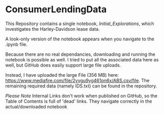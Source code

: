 # ConsumerLendingData

This Repository contains a single notebook, *Initial_Explorations*, which investigates the Harley-Davidson lease data.

A look-only version of the notebook appears when you navigate to the .ipynb file. 

Because there are no real dependancies, downloading and running the notebook is possible as well. I tried to put all the associated data here as well, but GitHub does easily support large file uploads. 

Instead, I have uploaded the large File (356 MB) here: https://www.mediafire.com/file/2yvgu9yg461pn6x/ABS.csv/file. The remaining required data (namely IDS.txt) can be found in the repository.

*Please Note* Internal Links don't work when published on GitHub, so the Table of Contents is full of 'dead' links. They navigate correctly in the actual/downloaded notebook 

